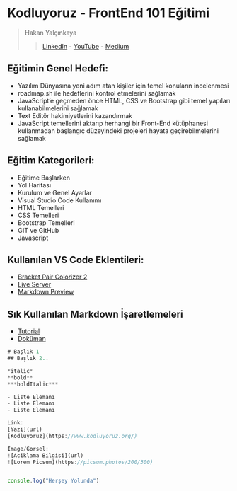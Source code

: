 # Kodluyoruz - FrontEnd 101 Eğitimi

> Hakan Yalçınkaya
>
> > [LinkedIn](https://www.linkedin.com/in/hakanyalcinkaya/) - [YouTube](https://www.youtube.com/hakanyalcinkaya?sub_confirmation=1) - [Medium](https://medium.com/@hakanyalcinkaya)

## Eğitimin Genel Hedefi:

- Yazılım Dünyasına yeni adım atan kişiler için temel konuların incelenmesi
- roadmap.sh ile hedeflerini kontrol etmelerini sağlamak
- JavaScript’e geçmeden önce HTML, CSS ve Bootstrap gibi temel yapıları kullanabilmelerini sağlamak
- Text Editör hakimiyetlerini kazandırmak
- JavaScript temellerini aktarıp herhangi bir Front-End kütüphanesi kullanmadan başlangıç düzeyindeki projeleri hayata geçirebilmelerini sağlamak

## Eğitim Kategorileri:

- Eğitime Başlarken
- Yol Haritası
- Kurulum ve Genel Ayarlar
- Visual Studio Code Kullanımı
- HTML Temelleri
- CSS Temelleri
- Bootstrap Temelleri
- GIT ve GitHub
- Javascript

## Kullanılan VS Code Eklentileri:

- [Bracket Pair Colorizer 2](https://marketplace.visualstudio.com/items?itemName=CoenraadS.bracket-pair-colorizer-2)
- [Live Server](https://marketplace.visualstudio.com/items?itemName=ritwickdey.LiveServer)
- [Markdown Preview](https://marketplace.visualstudio.com/items?itemName=shd101wyy.markdown-preview-enhanced)

## Sık Kullanılan Markdown İşaretlemeleri

- [Tutorial](https://commonmark.org/help/tutorial/index.html)
- [Doküman](https://commonmark.org/help/)

```javascript
# Başlık 1
## Başlık 2..

*italic*
**bold**
***boldItalic***

- Liste Elemanı
- Liste Elemanı
- Liste Elemanı

Link:
[Yazi](url)
[Kodluyoruz](https://www.kodluyoruz.org/)

Image/Gorsel:
![Aciklama Bilgisi](url)
![Lorem Picsum](https://picsum.photos/200/300)


console.log("Herşey Yolunda")

```
